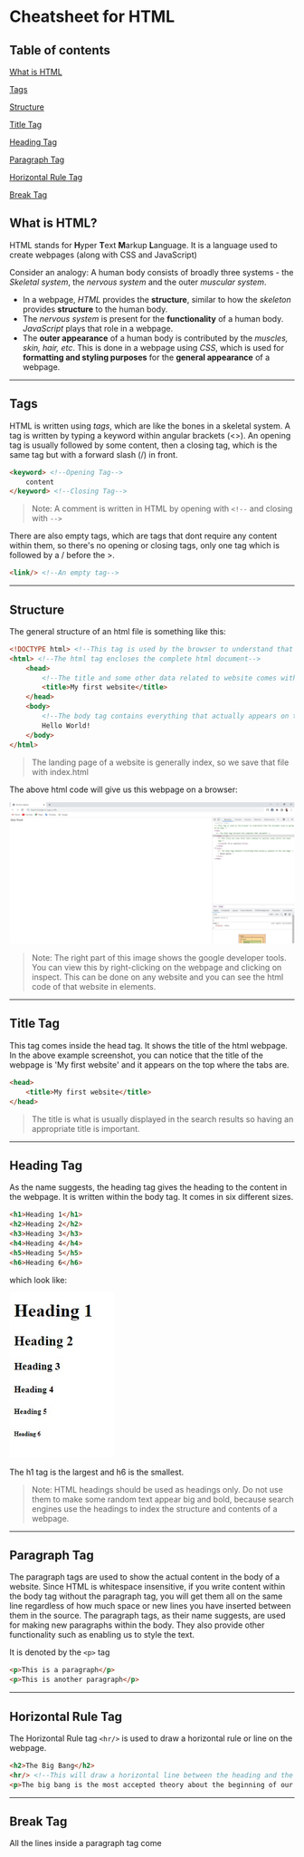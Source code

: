 # Cheatsheet for HTML

## Table of contents
[What is HTML](#what-is-html)

[Tags](#tags)

[Structure](#structure)

[Title Tag](#title-tag)

[Heading Tag](#heading-tag)

[Paragraph Tag](#paragraph-tag)

[Horizontal Rule Tag](#horizontal-rule-tag)

[Break Tag](#break-tag)

## What is HTML?

HTML stands for **H**yper **T**ext **M**arkup **L**anguage.
It is a language used to create webpages (along with CSS and JavaScript)

Consider an analogy: A human body consists of broadly three systems -
the _Skeletal system_, the _nervous system_ and the outer _muscular system_.

* In a webpage, _HTML_ provides the **structure**, similar to how the _skeleton_ provides **structure** to the human body.
* The _nervous system_ is present for the **functionality** of a human body. _JavaScript_ plays that role in a webpage.
* The **outer appearance** of a human body is contributed by the _muscles, skin, hair, etc_. This is done in a webpage using _CSS_,
  which is used for **formatting and styling purposes** for the **general appearance** of a webpage.

---
## Tags

HTML is written using _tags_, which are like the bones in a skeletal system.
A tag is written by typing a keyword within angular brackets (<>).
An opening tag is usually followed by some content, then a closing tag, which is
the same tag but with a forward slash (/) in front.

```HTML
<keyword> <!--Opening Tag-->
	content
</keyword> <!--Closing Tag-->
```

> Note: A comment is written in HTML by opening with `<!--` and closing with `-->`

There are also empty tags, which are tags that dont require any content within them, so there's no opening or closing tags, only one tag
which is followed by a / before the >.
```HTML
<link/> <!--An empty tag--> 
```

---
## Structure

The general structure of an html file is something like this:

```HTML
<!DOCTYPE html> <!--This tag is used by the browser to understand that the document type is going to be html-->
<html> <!--The html tag encloses the complete html document-->
	<head>
		<!--The title and some other data related to website comes within the head tag-->
		<title>My first website</title>
 	</head>
	<body>
		<!--The body tag contains everything that actually appears on the web page-->
		Hello World!
	</body>
</html>
```

> The landing page of a website is generally index, so we save that file with index.html

The above html code will give us this webpage on a browser:

![My first website image](./Images/My%20first%20website%20screenshot.jpg)

> Note: The right part of this image shows the google developer tools. You can view this by right-clicking on the webpage and clicking on inspect. This can be done on any website and you can see the html code of that website in elements.

---
## Title Tag
This tag comes inside the head tag. It shows the title of the html webpage. In the above example screenshot, you can notice that the title of the webpage is 'My first website' and it appears on the top where the tabs are.

```HTML
<head>
	<title>My first website</title>
</head>
```
> The title is what is usually displayed in the search results so having an appropriate title is important.

---
## Heading Tag
As the name suggests, the heading tag gives the heading to the content in the webpage. It is written within the body tag. It comes in six different sizes.

```HTML
<h1>Heading 1</h1>
<h2>Heading 2</h2>
<h3>Heading 3</h3>
<h4>Heading 4</h4>
<h5>Heading 5</h5>
<h6>Heading 6</h6>
```
which look like:

![Headings in html image](./Images/Headings%20in%20HTML.jpg)

The h1 tag is the largest and h6 is the smallest.

> Note: HTML headings should be used as headings only. Do not use them to make some random text appear big and bold, because search engines use the headings to index the structure and contents of a webpage.

---
## Paragraph Tag
The paragraph tags are used to show the actual content in the body of a website. Since HTML is whitespace insensitive, if you write content within the body tag without the paragraph tag, you will get them all on the same line regardless of how much space or new lines you have inserted between them in the source. The paragraph tags, as their name suggests, are used for making new paragraphs within the body. They also provide other functionality such as enabling us to style the text.

It is denoted by the `<p>` tag
```HTML
<p>This is a paragraph</p>
<p>This is another paragraph</p>
```

---
## Horizontal Rule Tag
The Horizontal Rule tag `<hr/>` is used to draw a horizontal rule or line on the webpage.

```HTML
<h2>The Big Bang</h2>
<hr/> <!--This will draw a horizontal line between the heading and the paragraph-->
<p>The big bang is the most accepted theory about the beginning of our universe</p>
```

---
## Break Tag
All the lines inside a paragraph tag come